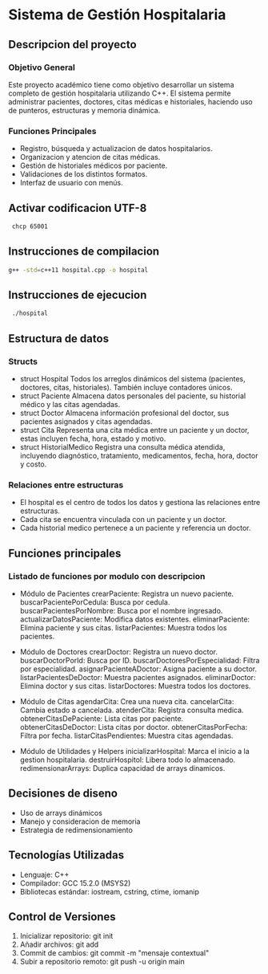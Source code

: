 # Sistema de Gestión Hospitalaria

## Descripcion del proyecto

### Objetivo General
Este proyecto académico tiene como objetivo desarrollar un sistema completo de gestión hospitalaria utilizando C++. El sistema permite administrar pacientes, doctores, citas médicas e historiales, haciendo uso de punteros, estructuras y memoria dinámica. 

### Funciones Principales
- Registro, búsqueda y actualizacion de datos hospitalarios.
- Organizacion y atencion de citas médicas.
- Gestión de historiales médicos por paciente.
- Validaciones de los distintos formatos.
- Interfaz de usuario con menús.

## Activar codificacion UTF-8
  ```bash
   chcp 65001
   ```

## Instrucciones de compilacion
   ```bash
   g++ -std=c++11 hospital.cpp -o hospital
   ```

## Instrucciones de ejecucion
  ```bash
   ./hospital
   ```

## Estructura de datos

### Structs
- struct Hospital
Todos los arreglos dinámicos del sistema (pacientes, doctores, citas, historiales). 
También incluye contadores únicos.
- struct Paciente
Almacena datos personales del paciente, su historial médico y las citas agendadas. 
- struct Doctor
Almacena información profesional del doctor, sus pacientes asignados y citas agendadas.
- struct Cita
Representa una cita médica entre un paciente y un doctor, estas incluyen fecha, hora, estado y motivo.
- struct HistorialMedico
Registra una consulta médica atendida, incluyendo diagnóstico, tratamiento, medicamentos, fecha, hora, doctor y costo.

### Relaciones entre estructuras
- El hospital es el centro de todos los datos y gestiona las relaciones entre estructuras.
- Cada cita se encuentra vinculada con un paciente y un doctor.
- Cada historial medico pertenece a un paciente y referencia un doctor.

## Funciones principales

### Listado de funciones por modulo con descripcion
- Módulo de Pacientes
crearPaciente: Registra un nuevo paciente.
buscarPacientePorCedula: Busca por cedula.
buscarPacientesPorNombre: Busca por el nombre ingresado.
actualizarDatosPaciente: Modifica datos existentes.
eliminarPaciente: Elimina paciente y sus citas.
listarPacientes: Muestra todos los pacientes.

- Módulo de Doctores
crearDoctor: Registra un nuevo doctor.
buscarDoctorPorId: Busca por ID.
buscarDoctoresPorEspecialidad: Filtra por especialidad.
asignarPacienteADoctor: Asigna paciente a su doctor.
listarPacientesDeDoctor: Muestra pacientes asignados.
eliminarDoctor: Elimina doctor y sus citas.
listarDoctores: Muestra todos los doctores.

- Módulo de Citas
agendarCita: Crea una nueva cita.
cancelarCita: Cambia estado a cancelada.
atenderCita: Registra consulta medica.
obtenerCitasDePaciente: Lista citas por paciente.
obtenerCitasDeDoctor: Lista citas por doctor.
obtenerCitasPorFecha: Filtra por fecha.
listarCitasPendientes: Muestra citas agendadas.

- Módulo de Utilidades y Helpers
inicializarHospital: Marca el inicio a la gestion hospitalaria.
destruirHospitol: Libera todo lo almacenado.
redimensionarArrays: Duplica capacidad de arrays dinamicos.

## Decisiones de diseno
- Uso de arrays dinámicos
- Manejo y consideracion de memoria
- Estrategia de redimensionamiento

## Tecnologías Utilizadas
- Lenguaje: C++ 
- Compilador: GCC 15.2.0 (MSYS2)
- Bibliotecas estándar: iostream, cstring, ctime, iomanip

## Control de Versiones
1. Inicializar repositorio:
git init
2. Añadir archivos:
git add
3. Commit de cambios:
git commit -m  "mensaje contextual"
4. Subir a repositorio remoto:
git push -u origin main
